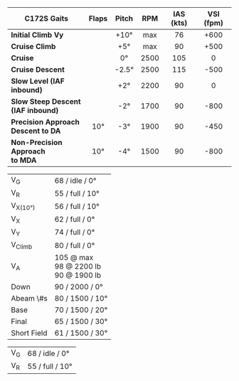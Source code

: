 | **C172S Gaits**                         | **Flaps** | **Pitch** | **RPM** | **IAS (kts)** | **VSI (fpm)** |
| --------------------------------------- |:---------:|:---------:|:-------:|:-------------:|:-------------:|
| **Initial Climb Vy**                    |           |   +10°    |   max   |      76       |     +600      |
| **Cruise Climb**                        |           |    +5°    |   max   |      90       |     +500      |
| **Cruise**                              |           |    0°     |  2500   |      105      |       0       |
| **Cruise Descent**                      |           |  \-2.5°   |  2500   |      115      |     \-500     |
| **Slow Level (IAF<br>inbound)**         |           |    +2°    |  2200   |      90       |       0       |
| **Slow Steep Descent<br>(IAF inbound)** |           |   \-2°    |  1700   |      90       |     \-800     |
| **Precision Approach<br>Descent to DA** |    10°    |   \-3°    |  1900   |      90       |     \-450     |
| **Non-Precision Approach<br>to MDA**    |    10°    |   \-4°    |  1500   |      90       |     \-800     |



<table>
    <tr>
        <td>V<sub>G</sub></td>
        <td>68 / idle / 0°</td>
    </tr>
    <tr>
        <td>V<sub>R</sub></td>
        <td>55 / full / 10°</td>
    </tr>
    <tr>
        <td>V<sub>X(10°)</sub></td>
        <td>56 / full / 10°</td>
    </tr>
    <tr>
        <td>V<sub>X</sub></td>
        <td>62 / full / 0°</td>
    </tr>
    <tr>
        <td>V<sub>Y</sub></td>
        <td>74 / full / 0°</td>
    </tr>
    <tr>
        <td>V<sub>Climb</sub></td>
        <td>80 / full / 0°</td>
    </tr>
    <tr>
        <td>V<sub>A</sub></td>
        <td>105 @ max<br>98 @ 2200 lb<br>90 @ 1900 lb</td>
    </tr>
    <tr>
        <td>Down</td>
        <td>90 / 2000 / 0°</td>
    </tr>
    <tr>
        <td>Abeam \#s</td>
        <td>80 / 1500 / 10°</td>
    </tr>
    <tr>
        <td>Base</td>
        <td>70 / 1500 / 20°</td>
    </tr>
    <tr>
        <td>Final</td>
        <td>65 / 1500 / 30°</td>
    </tr>
    <tr>
        <td>Short Field</td>
        <td>61 / 1500 / 30°</td>
    </tr>
</table>

<table>
    <tr>
        <td>V<sub>G</sub></td>
        <td>68 / idle / 0°</td>
    </tr>
    <tr>
        <td>V<sub>R</sub></td>
        <td>55 / full / 10°</td>
    </tr>
</table>


